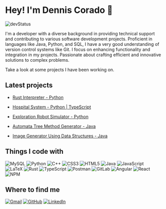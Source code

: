# Hey! I'm Dennis Corado :wave:

![devStatus](https://img.shields.io/badge/Status-Up-brightgreen)

I'm a developer with a diverse background in providing technical support and contributing to various software development projects. Proficient in languages like Java, Python, and SQL, I have a very good understanding of version control systems like Git. I focus on enhancing functionality and integration in my projects. Passionate about crafting efficient and innovative solutions to complex problems.

Take a look at some projects I have been working on.
## Latest projects 
* [Rust Interpreter - Python](https://github.com/Dennis-Comz/DB_Rust)

* [Hospital System - Python | TypeScript](https://github.com/Dennis-Comz/IPC1_PROYECTO2_1S_2021)

* [Exploration Robot Simulator - Python](https://github.com/Dennis-Comz/ExplorationRobot)

* [Automata Tree Method Generator - Java](https://github.com/Dennis-Comz/OLC1_PROYECTO1_1S_2022)

* [Image Generator Using Data Structures - Java](https://github.com/Dennis-Comz/EDD_FASE2_1S_2022)

## Things I code with
![MySQL](https://img.shields.io/badge/mysql-%2300f.svg?style=for-the-badge&logo=mysql&logoColor=white) ![Python](https://img.shields.io/badge/python-3670A0?style=for-the-badge&logo=python&logoColor=ffdd54) ![C++](https://img.shields.io/badge/c++-%2300599C.svg?style=for-the-badge&logo=c%2B%2B&logoColor=white) ![CSS3](https://img.shields.io/badge/css3-%231572B6.svg?style=for-the-badge&logo=css3&logoColor=white) ![HTML5](https://img.shields.io/badge/html5-%23E34F26.svg?style=for-the-badge&logo=html5&logoColor=white) ![Java](https://img.shields.io/badge/java-%23ED8B00.svg?style=for-the-badge&logo=java&logoColor=white) ![JavaScript](https://img.shields.io/badge/javascript-%23323330.svg?style=for-the-badge&logo=javascript&logoColor=%23F7DF1E) ![LaTeX](https://img.shields.io/badge/latex-%23008080.svg?style=for-the-badge&logo=latex&logoColor=white) ![Rust](https://img.shields.io/badge/rust-%23000000.svg?style=for-the-badge&logo=rust&logoColor=white) ![TypeScript](https://img.shields.io/badge/typescript-%23007ACC.svg?style=for-the-badge&logo=typescript&logoColor=white) ![Postman](https://img.shields.io/badge/Postman-FF6C37?style=for-the-badge&logo=postman&logoColor=white)  ![GitLab](https://img.shields.io/badge/gitlab-%23181717.svg?style=for-the-badge&logo=gitlab&logoColor=white) ![Angular](https://img.shields.io/badge/angular-%23DD0031.svg?style=for-the-badge&logo=angular&logoColor=white) ![React](https://img.shields.io/badge/react-%2320232a.svg?style=for-the-badge&logo=react&logoColor=%2361DAFB) ![NPM](https://img.shields.io/badge/NPM-%23000000.svg?style=for-the-badge&logo=npm&logoColor=white)

## Where to find me
[![Gmail](https://img.shields.io/badge/Gmail-D14836?style=for-the-badge&logo=gmail&logoColor=white)](mailto:dmcorado02@gmail.com)
[![GitHub](https://img.shields.io/badge/github-%23121011.svg?style=for-the-badge&logo=github&logoColor=white)](https://github.com/Dennis-Comz)
[![LinkedIn](https://img.shields.io/badge/linkedin-%230077B5.svg?style=for-the-badge&logo=linkedin&logoColor=white)](https://www.linkedin.com/in/dennis-corado-630430252)
